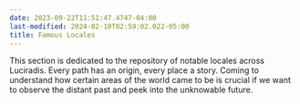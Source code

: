 ```yaml
---
date: 2023-09-22T11:51:47.4747-04:00
last-modified: 2024-02-10T02:59:02.022-05:00
title: Famous Locales
---
```

This section is dedicated to the repository of notable locales across Luciradis. Every path has an origin, every place a story. Coming to understand how certain areas of the world came to be is crucial if we want to observe the distant past and peek into the unknowable future.